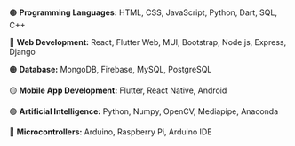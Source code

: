 🟤&nbsp;**Programming Languages:** HTML, CSS, JavaScript, Python, Dart, SQL, C++

🔴&nbsp;**Web Development:** React, Flutter Web, MUI, Bootstrap, Node.js, Express, Django

🟠&nbsp;**Database:** MongoDB, Firebase, MySQL, PostgreSQL

🟡&nbsp;**Mobile App Development:** Flutter, React Native, Android

🟢&nbsp;**Artificial Intelligence:** Python, Numpy, OpenCV, Mediapipe, Anaconda

🔵&nbsp;**Microcontrollers:** Arduino, Raspberry Pi, Arduino IDE
